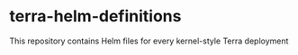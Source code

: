 # terra-helm-definitions
This repository contains Helm files for every kernel-style Terra deployment
